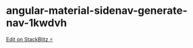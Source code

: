 # angular-material-sidenav-generate-nav-1kwdvh

[Edit on StackBlitz ⚡️](https://stackblitz.com/edit/angular-material-sidenav-generate-nav-1kwdvh)